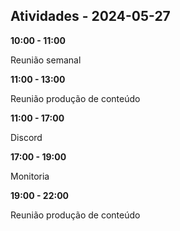 ## Atividades - 2024-05-27

**10:00 - 11:00**

Reunião semanal

**11:00 - 13:00**

Reunião produção de conteúdo

**11:00 - 17:00**

Discord

**17:00 - 19:00**

Monitoria

**19:00 - 22:00**

Reunião produção de conteúdo

